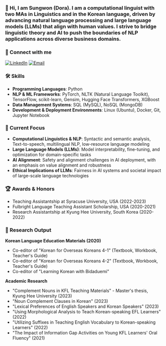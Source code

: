 ### 👋 Hi, I am Sungwon (Dora). I am a computational linguist with two MAs in Linguistics and in the Korean language, driven by advancing natural language processing and large language models (LLMs) that align with human values. I strive to bridge linguistic theory and AI to push the boundaries of NLP applications across diverse business domains.

### 🤝 Connect with me
[![LinkedIn](https://img.shields.io/badge/LinkedIn-%230A66C2.svg?style=flat&logo=linkedin&logoColor=white)](https://www.linkedin.com/in/sungwon-dae)
[![Email](https://img.shields.io/badge/Email-%23EA4335?style=flat&logo=gmail&logoColor=white)](mailto:https://swdora.wordpress.com)

### 🛠 Skills
- **Programming Languages**: Python
- **NLP & ML Frameworks**: PyTorch, NLTK (Natural Language Toolkit), TensorFlow, scikit-learn, Gensim, Hugging Face Transformers, XGBoost
- **Data Management Systems**: SQL (MySQL), NoSQL (MongoDB)
- **Development & Deployment Environments**: Linux (Ubuntu), Docker, Git, Jupyter Notebook

### 🎯 Current Focus
- **Computational Linguistics & NLP**: Syntactic and semantic analysis, Text-to-speech, multilingual NLP, low-resource language modeling
- **Large Language Models (LLMs)**: Model interpretability, fine-tuning, and optimization for domain-specific tasks
- **AI Alignment**: Safety and alignment challenges in AI deployment, with an emphasis on value alignment and robustness
- **Ethical Implications of LLMs**: Fairness in AI systems and societal impact of large-scale language technologies

### 🏆 Awards & Honors
- Teaching Assistantship at Syracuse University, USA (2022-2023)
- Fulbright Language Teaching Assistant Scholarship, USA (2020-2021)
- Research Assistantship at Kyung Hee University, South Korea (2020-2022)

### 📝 Research Output

**Korean Language Education Materials (2020)**
- Co-editor of "Korean for Overseas Koreans 4-1" (Textbook, Workbook, Teacher's Guide)
- Co-editor of "Korean for Overseas Koreans 4-2" (Textbook, Workbook, Teacher's Guide)
- Co-editor of "Learning Korean with Bidaduemi"

**Academic Research**
- "Complement Nouns in KFL Teaching Materials" - Master's thesis, Kyung Hee University (2023)
- "Noun Complement Clauses in Korean" (2023)
- "Lexical Preferences of English Speakers and Korean Speakers" (2023)
- "Using Morphological Analysis to Teach Korean-speaking EFL Learners" (2022)
- "Utilizing Suffixes in Teaching English Vocabulary to Korean-speaking Learners" (2022)
- "The Impact of Information Gap Activities on Young KFL Learners' Oral Fluency" (2021)
